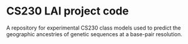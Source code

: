 # CS230 LAI project code

A repository for experimental CS230 class models used to predict the geographic ancestries of genetic sequences at a base-pair resolution. 

